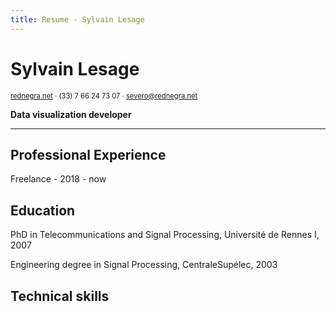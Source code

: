 ```yaml
---
title: Resume - Sylvain Lesage
---
```


# Sylvain Lesage

<div class="gray" style="font-size: 0.8em;">
  <a href="https://rednegra.net">rednegra.net</a> · (33) 7 66 24 73 07 · <a href="mailto:severo@rednegra.net">severo@rednegra.net</a>
</div>

**Data visualization developer**

---

## Professional Experience

Freelance - 2018 - now

## Education

PhD in Telecommunications and Signal Processing, Université de Rennes I, 2007

Engineering degree in Signal Processing, CentraleSupélec, 2003

## Technical skills
